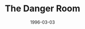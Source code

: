 ---
mission_id: dangroom
slug: "the-danger-room"
editorsChoice:
title: "The Danger Room"
authors: 
    - "Mike Neugebauer"
date: 1996-03-03
filename: "dangroom.zip"
description: "The Danger Room is a custom level set in the Marvel Universe.  You play the X-Man Cable, armed to the hilt and honing his skills in the X-Men's renowned \"Danger Room\"."
cover: "dangroom.png"
levelReplaced:	SECBASE
difficulty: yes
bm:	no
fme: no
wax: no
three_do: no
voc: no
gmd: no
vue: no
lfd: no
base: "New level from scratch" 
editors: "DFUSE, WDFUSE 1.5"

---
